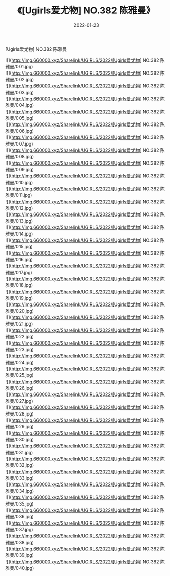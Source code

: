 ﻿---
layout: post
title:  《[Ugirls爱尤物] NO.382 陈雅曼》
date:   2022-01-23
img: http://img.660000.xyz/Sharelink/UGIRLS/2022/[Ugirls爱尤物] NO.382 陈雅曼/000.jpg
categories: [美女, 清纯, 唯美]
---

[Ugirls爱尤物] NO.382 陈雅曼

 ![](http://img.660000.xyz/Sharelink/UGIRLS/2022/[Ugirls爱尤物] NO.382 陈雅曼/001.jpg) <br>![](http://img.660000.xyz/Sharelink/UGIRLS/2022/[Ugirls爱尤物] NO.382 陈雅曼/002.jpg) <br>![](http://img.660000.xyz/Sharelink/UGIRLS/2022/[Ugirls爱尤物] NO.382 陈雅曼/003.jpg) <br>![](http://img.660000.xyz/Sharelink/UGIRLS/2022/[Ugirls爱尤物] NO.382 陈雅曼/004.jpg) <br>![](http://img.660000.xyz/Sharelink/UGIRLS/2022/[Ugirls爱尤物] NO.382 陈雅曼/005.jpg) <br>![](http://img.660000.xyz/Sharelink/UGIRLS/2022/[Ugirls爱尤物] NO.382 陈雅曼/006.jpg) <br>![](http://img.660000.xyz/Sharelink/UGIRLS/2022/[Ugirls爱尤物] NO.382 陈雅曼/007.jpg) <br>![](http://img.660000.xyz/Sharelink/UGIRLS/2022/[Ugirls爱尤物] NO.382 陈雅曼/008.jpg) <br>![](http://img.660000.xyz/Sharelink/UGIRLS/2022/[Ugirls爱尤物] NO.382 陈雅曼/009.jpg) <br>![](http://img.660000.xyz/Sharelink/UGIRLS/2022/[Ugirls爱尤物] NO.382 陈雅曼/010.jpg) <br>![](http://img.660000.xyz/Sharelink/UGIRLS/2022/[Ugirls爱尤物] NO.382 陈雅曼/011.jpg) <br>![](http://img.660000.xyz/Sharelink/UGIRLS/2022/[Ugirls爱尤物] NO.382 陈雅曼/012.jpg) <br>![](http://img.660000.xyz/Sharelink/UGIRLS/2022/[Ugirls爱尤物] NO.382 陈雅曼/013.jpg) <br>![](http://img.660000.xyz/Sharelink/UGIRLS/2022/[Ugirls爱尤物] NO.382 陈雅曼/014.jpg) <br>![](http://img.660000.xyz/Sharelink/UGIRLS/2022/[Ugirls爱尤物] NO.382 陈雅曼/015.jpg) <br>![](http://img.660000.xyz/Sharelink/UGIRLS/2022/[Ugirls爱尤物] NO.382 陈雅曼/016.jpg) <br>![](http://img.660000.xyz/Sharelink/UGIRLS/2022/[Ugirls爱尤物] NO.382 陈雅曼/017.jpg) <br>![](http://img.660000.xyz/Sharelink/UGIRLS/2022/[Ugirls爱尤物] NO.382 陈雅曼/018.jpg) <br>![](http://img.660000.xyz/Sharelink/UGIRLS/2022/[Ugirls爱尤物] NO.382 陈雅曼/019.jpg) <br>![](http://img.660000.xyz/Sharelink/UGIRLS/2022/[Ugirls爱尤物] NO.382 陈雅曼/020.jpg) <br>![](http://img.660000.xyz/Sharelink/UGIRLS/2022/[Ugirls爱尤物] NO.382 陈雅曼/021.jpg) <br>![](http://img.660000.xyz/Sharelink/UGIRLS/2022/[Ugirls爱尤物] NO.382 陈雅曼/022.jpg) <br>![](http://img.660000.xyz/Sharelink/UGIRLS/2022/[Ugirls爱尤物] NO.382 陈雅曼/023.jpg) <br>![](http://img.660000.xyz/Sharelink/UGIRLS/2022/[Ugirls爱尤物] NO.382 陈雅曼/024.jpg) <br>![](http://img.660000.xyz/Sharelink/UGIRLS/2022/[Ugirls爱尤物] NO.382 陈雅曼/025.jpg) <br>![](http://img.660000.xyz/Sharelink/UGIRLS/2022/[Ugirls爱尤物] NO.382 陈雅曼/026.jpg) <br>![](http://img.660000.xyz/Sharelink/UGIRLS/2022/[Ugirls爱尤物] NO.382 陈雅曼/027.jpg) <br>![](http://img.660000.xyz/Sharelink/UGIRLS/2022/[Ugirls爱尤物] NO.382 陈雅曼/028.jpg) <br>![](http://img.660000.xyz/Sharelink/UGIRLS/2022/[Ugirls爱尤物] NO.382 陈雅曼/029.jpg) <br>![](http://img.660000.xyz/Sharelink/UGIRLS/2022/[Ugirls爱尤物] NO.382 陈雅曼/030.jpg) <br>![](http://img.660000.xyz/Sharelink/UGIRLS/2022/[Ugirls爱尤物] NO.382 陈雅曼/031.jpg) <br>![](http://img.660000.xyz/Sharelink/UGIRLS/2022/[Ugirls爱尤物] NO.382 陈雅曼/032.jpg) <br>![](http://img.660000.xyz/Sharelink/UGIRLS/2022/[Ugirls爱尤物] NO.382 陈雅曼/033.jpg) <br>![](http://img.660000.xyz/Sharelink/UGIRLS/2022/[Ugirls爱尤物] NO.382 陈雅曼/034.jpg) <br>![](http://img.660000.xyz/Sharelink/UGIRLS/2022/[Ugirls爱尤物] NO.382 陈雅曼/035.jpg) <br>![](http://img.660000.xyz/Sharelink/UGIRLS/2022/[Ugirls爱尤物] NO.382 陈雅曼/036.jpg) <br>![](http://img.660000.xyz/Sharelink/UGIRLS/2022/[Ugirls爱尤物] NO.382 陈雅曼/037.jpg) <br>![](http://img.660000.xyz/Sharelink/UGIRLS/2022/[Ugirls爱尤物] NO.382 陈雅曼/038.jpg) <br>![](http://img.660000.xyz/Sharelink/UGIRLS/2022/[Ugirls爱尤物] NO.382 陈雅曼/039.jpg) <br>![](http://img.660000.xyz/Sharelink/UGIRLS/2022/[Ugirls爱尤物] NO.382 陈雅曼/040.jpg) <br>